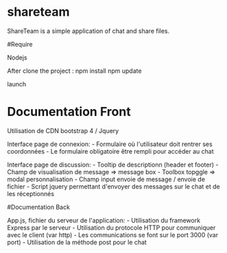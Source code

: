 # shareteam

ShareTeam is a simple application of chat and share files.

#Require

Nodejs

After clone the project :
npm install
npm update

launch

# Documentation Front

Utilisation de CDN bootstrap 4 / Jquery

Interface page de connexion:
    - Formulaire où l'utilisateur doit rentrer ses coordonnées
    - Le formulaire obligatoire être rempli pour accéder au chat
    
Interface page de discussion:
    - Tooltip de descriptionn (header et footer)
    - Champ de visualisation de message => message box
    - Toolbox topggle => modal personnalisation
    - Champ input envoie de message / envoie de fichier
    - Script jquery permettant d'envoyer des messages sur le chat et de les réceptionnés

#Documentation Back

App.js, fichier du serveur de l'application:
    - Utilisation du framework Express par le serveur 
    - Utilisation du protocole HTTP pour communiquer avec le client (var http)
    - Les communications se font sur le port 3000 (var port)
    - Utilisation de la méthode post pour le chat
 
